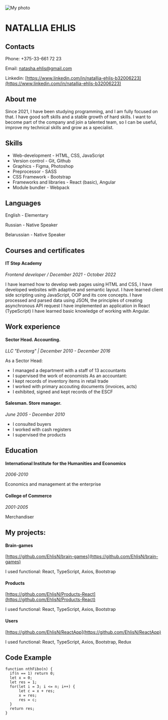 ![My photo](https://media-exp1.licdn.com/dms/image/C4D03AQG2m4kw4XdB4w/profile-displayphoto-shrink_200_200/0/1655893437370?e=1665014400&v=beta&t=44gZHbh33CnoR2XiQKg0F4I4xzJwwGxL5xrsLU8BeiU)

# NATALLIA EHLIS

## Contacts

Phone: +375-33-661 72 23

Email: natasha.ehlis@gmail.com

Linkedin:
[https://www.linkedin.com/in/natallia-ehlis-b32006223](https://www.linkedin.com/in/natallia-ehlis-b32006223)

## About me

Since 2021, I have been studying programming, and I am fully focused on that. I have good soft skills and a stable growth of hard skills. I want to become part of the company and join a talented team, so I can be useful, improve my technical skills and grow as a specialist.

## Skills

- Web-development - HTML, CSS, JavaScript
- Version control - Git, Github
- Graphics - Figma, Photoshop
- Preprocessor - SASS
- CSS Framework - Bootstrap
- Frameworks and libraries - React (basic), Angular
- Module bundler - Webpack

## Languages

English - Elementary

Russian - Native Speaker

Belarussian - Native Speaker

## Courses and certificates

#### IT Step Academy

_Frontend developer / December 2021 - October 2022_

I have learned how to develop web pages using HTML and CSS, I have developed websites with adaptive and semantic layout. I have learned client side scripting using JavaScript, OOP and its core concepts. I have processed and parsed data using JSON, the principles of creating asynchronous API request I have implemented an application in React (TypeScript) I have learned basic knowledge of working with Angular.

## Work experience

#### Sector Head. Accounting.

_LLC "Evrotorg" | December 2010 - December 2016_

As a Sector Head:

- I managed a department with a staff of 13 accountants
- I supervised the work of economists
  As an accountant:
- I kept records of inventory items in retail trade
- I worked with primary accouting documents (invoices, acts)
- I exhibited, signed and kept records of the ESCF

#### Salesman. Store manager.

_June 2005 - December 2010_

- I consulted buyers
- I worked with cash registers
- I supervised the products

## Education

#### International Institute for the Humanities and Economics

_2006-2010_

Economics and management at the enterprise

#### College of Commerce

_2001-2005_

Merchandiser

## My projects:

#### Brain-games

[https://github.com/EhlisN/brain-games](https://github.com/EhlisN/brain-games)

I used functional: React, TypeScript, Axios, Bootstrap

#### Products

[https://github.com/EhlisN/Products-React](https://github.com/EhlisN/Products-React)

I used functional: React, TypeScript, Axios, Bootstrap

#### Users

[https://github.com/EhlisN/ReactApp](https://github.com/EhlisN/ReactApp)

I used functional: React, TypeScript, Axios, Bootstrap, Redux

## Code Example

```
function nthFibo(n) {
  if(n == 1) return 0;
  let x = 0;
  let res = 1;
  for(let i = 3; i <= n; i++) {
      let c = x + res;
      x = res;
      res = c;
  }
  return res;
}
```
